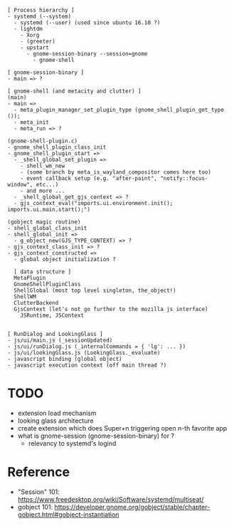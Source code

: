 <!--
{
  "title": "Gnome Shell Architecture",
  "date": "2017-03-28T20:04:18+09:00",
  "category": "",
  "tags": ["gnome", "gtk", "javascript", "source"],
  "draft": true
}
-->

```
[ Process hierarchy ]
- systemd (--system)
  - systemd (--user) (used since ubuntu 16.10 ?)
  - lightdm
    - Xorg
    - (greeter)
    - upstart
      - gnome-session-binary --session=gnome
        - gnome-shell

[ gnome-session-binary ]
- main => ?

[ gnome-shell (and metacity and clutter) ]
(main)
- main =>
  - meta_plugin_manager_set_plugin_type (gnome_shell_plugin_get_type ());
  - meta_init
  - meta_run => ?

(gnome-shell-plugin.c)
- gnome_shell_plugin_class_init
- gnome_shell_plugin_start =>
  - _shell_global_set_plugin =>
    - shell_wm_new
    - (some branch by meta_is_wayland_compositor comes here too)
    - event callback setup (e.g. "after-paint", "notify::focus-window", etc...)
    - and more ...
  - _shell_global_get_gjs_context => ?
  - gjs_context_eval("imports.ui.environment.init(); imports.ui.main.start();")

(gobject magic routine)
- shell_global_class_init
- shell_global_init =>
  - g_object_new(GJS_TYPE_CONTEXT) => ?
- gjs_context_class_init => ?
- gjs_context_constructed =>
  - global object initialization ?

  [ data structure ]
  MetaPlugin
  GnomeShellPluginClass
  ShellGlobal (most top level singleton, the_object!)
  ShellWM
  ClutterBackend
  GjsContext (let's not go further to the mozilla js interface)
    JSRuntime, JSContext


[ RunDialog and LookingGlass ]
- js/ui/main.js (_sessionUpdated)
- js/ui/runDialog.js (_internalCommands = { 'lg': ... })
- js/ui/lookingGlass.js (LookingGlass._evaluate)
- javascript binding (global object)
- javascript execution context (off main thread ?)
```

# TODO

- extension load mechanism
- looking glass architecture
- create extension which does Super+n triggering open n-th favorite app
- what is gnome-session (gnome-session-binary) for ?
  - relevancy to systemd's logind

# Reference

- "Session" 101: https://www.freedesktop.org/wiki/Software/systemd/multiseat/
- gobject 101: https://developer.gnome.org/gobject/stable/chapter-gobject.html#gobject-instantiation
